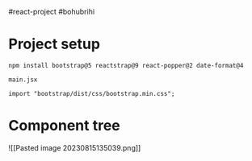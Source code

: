 #react-project #bohubrihi 
# Project setup
```
npm install bootstrap@5 reactstrap@9 react-popper@2 date-format@4
```

`main.jsx`
```
import "bootstrap/dist/css/bootstrap.min.css";
```

# Component tree
![[Pasted image 20230815135039.png]]
